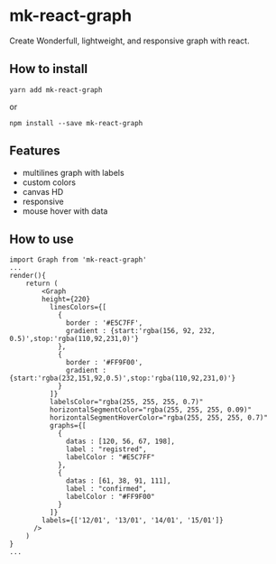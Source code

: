 # mk-react-graph
Create Wonderfull, lightweight, and responsive graph with react.


## How to install

    yarn add mk-react-graph
or

    npm install --save mk-react-graph

## Features

 - multilines graph with labels
 - custom colors
 - canvas HD
 - responsive
 - mouse hover with data

## How to use

    import Graph from 'mk-react-graph'
    ...
    render(){
	    return (
		    <Graph
	        height={220}
		      linesColors={[
		        {
		          border : '#E5C7FF',
		          gradient : {start:'rgba(156, 92, 232, 0.5)',stop:'rgba(110,92,231,0)'}
		        },
		        {
		          border : '#FF9F00',
		          gradient : {start:'rgba(232,151,92,0.5)',stop:'rgba(110,92,231,0)'}
		        }
		      ]}
		      labelsColor="rgba(255, 255, 255, 0.7)"
		      horizontalSegmentColor="rgba(255, 255, 255, 0.09)"
		      horizontalSegmentHoverColor="rgba(255, 255, 255, 0.7)"
	          graphs={[
		        {
		          datas : [120, 56, 67, 198],
		          label : "registred",
		          labelColor : "#E5C7FF"
		        },
		        {
		          datas : [61, 38, 91, 111],
		          label : "confirmed",
		          labelColor : "#FF9F00"
		        }
		      ]}
	        labels={['12/01', '13/01', '14/01', '15/01']}
	      />
	    )
    }
    ...
